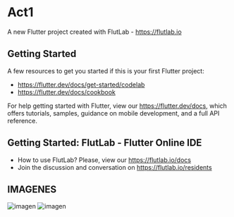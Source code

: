 # Act1

A new Flutter project created with FlutLab - https://flutlab.io

## Getting Started

A few resources to get you started if this is your first Flutter project:

- https://flutter.dev/docs/get-started/codelab
- https://flutter.dev/docs/cookbook

For help getting started with Flutter, view our
https://flutter.dev/docs, which offers tutorials,
samples, guidance on mobile development, and a full API reference.

## Getting Started: FlutLab - Flutter Online IDE

- How to use FlutLab? Please, view our https://flutlab.io/docs
- Join the discussion and conversation on https://flutlab.io/residents

## IMAGENES
![imagen](https://github.com/AlBETO128/ACT1/assets/143547229/8666e892-65d7-4a91-934f-5956b9293a36)
![imagen](https://github.com/AlBETO128/ACT1/assets/143547229/61f86b5a-940c-436f-bb94-79b66549e9a2)
